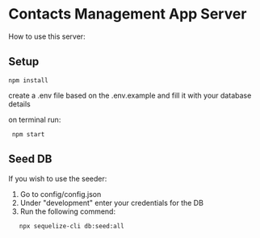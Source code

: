 # Contacts Management App Server

How to use this server:

## Setup

```
npm install
```

create a .env file based on the .env.example and fill it with your database details

on terminal run:

```
 npm start
```
## Seed DB
If you wish to use the seeder:
1. Go to config/config.json
2. Under "development" enter your credentials for the DB
3. Run the following commend:
```
   npx sequelize-cli db:seed:all
```
